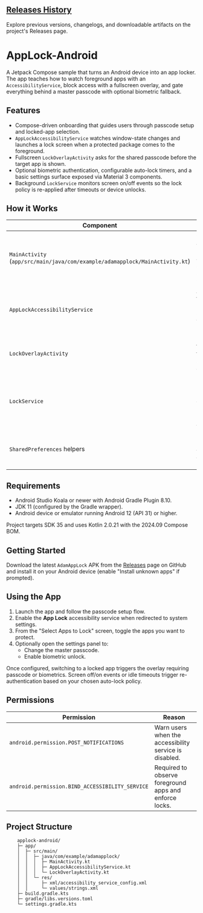 ## [Releases History](../../releases)

Explore previous versions, changelogs, and downloadable artifacts on the project's Releases page.
# AppLock-Android

A Jetpack Compose sample that turns an Android device into an app locker. The app teaches how to watch foreground apps with an <code>AccessibilityService</code>, block access with a fullscreen overlay, and gate everything behind a master passcode with optional biometric fallback.

## Features
- Compose-driven onboarding that guides users through passcode setup and locked-app selection.
- <code>AppLockAccessibilityService</code> watches window-state changes and launches a lock screen when a protected package comes to the foreground.
- Fullscreen <code>LockOverlayActivity</code> asks for the shared passcode before the target app is shown.
- Optional biometric authentication, configurable auto-lock timers, and a basic settings surface exposed via Material 3 components.
- Background <code>LockService</code> monitors screen on/off events so the lock policy is re-applied after timeouts or device unlocks.

## How it Works
| Component | Responsibility |
|-----------|----------------|
| <code>MainActivity</code> (<code>app/src/main/java/com/example/adamapplock/MainActivity.kt</code>) | Compose UI for authentication, passcode setup, app selection, and settings. Persists state in <code>SharedPreferences</code>. |
| <code>AppLockAccessibilityService</code> | Accessibility hook that detects app launches and starts the overlay when a locked package appears. |
| <code>LockOverlayActivity</code> | Fullscreen overlay that blocks the target app until the stored passcode is entered. |
| <code>LockService</code> | Foreground monitor that listens for screen events and forces re-authentication based on the auto-lock policy. |
| <code>SharedPreferences</code> helpers | Store passcode, biometric opt-in, auto-lock timer, and locked package list. |

## Requirements
- Android Studio Koala or newer with Android Gradle Plugin 8.10.
- JDK 11 (configured by the Gradle wrapper).
- Android device or emulator running Android 12 (API 31) or higher.

Project targets SDK 35 and uses Kotlin 2.0.21 with the 2024.09 Compose BOM.

## Getting Started
Download the latest `AdamAppLock` APK from the [Releases](../../releases) page on GitHub and install it on your Android device (enable "Install unknown apps" if prompted).

## Using the App
1. Launch the app and follow the passcode setup flow.
2. Enable the **App Lock** accessibility service when redirected to system settings.
3. From the "Select Apps to Lock" screen, toggle the apps you want to protect.
4. Optionally open the settings panel to:
   - Change the master passcode.
   - Enable biometric unlock.

Once configured, switching to a locked app triggers the overlay requiring passcode or biometrics. Screen off/on events or idle timeouts trigger re-authentication based on your chosen auto-lock policy.

## Permissions
| Permission | Reason |
|------------|--------|
| <code>android.permission.POST_NOTIFICATIONS</code> | Warn users when the accessibility service is disabled. |
| <code>android.permission.BIND_ACCESSIBILITY_SERVICE</code> | Required to observe foreground apps and enforce locks. |

## Project Structure

        applock-android/
        ├─ app/
        │  ├─ src/main/
        │  │  ├─ java/com/example/adamapplock/
        │  │  │  ├─ MainActivity.kt
        │  │  │  ├─ AppLockAccessibilityService.kt
        │  │  │  └─ LockOverlayActivity.kt
        │  │  └─ res/
        │  │     ├─ xml/accessibility_service_config.xml
        │  │     └─ values/strings.xml
        ├─ build.gradle.kts
        ├─ gradle/libs.versions.toml
        └─ settings.gradle.kts


